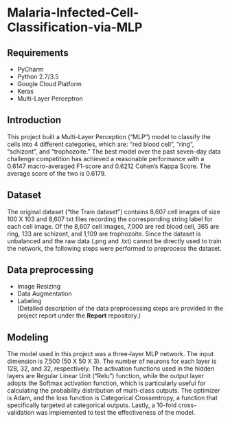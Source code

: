 # Malaria-Infected-Cell-Classification-via-MLP
## Requirements
* PyCharm
* Python 2.7/3.5
* Google Cloud Platform
* Keras
* Multi-Layer Perceptron

## Introduction
This project built a Multi-Layer Perception (“MLP”) model to classify the cells into 4 different categories, which are: “red blood cell”, “ring”, “schizont”, and “trophozoite.” The best model over the past seven-day data challenge competition has achieved a reasonable performance with a 0.6147 macro-averaged F1-score and 0.6212 Cohen’s Kappa Score. The average score of the two is 0.6179.

## Dataset
The original dataset (“the Train dataset”) contains 8,607 cell images of size 100 X 103 and 8,607 txt files recording the corresponding string label for each cell image. Of the 8,607 cell images, 7,000 are red blood cell, 365 are ring, 133 are schizont, and 1,109 are trophozoite. Since the dataset is unbalanced and the raw data (.png and .txt) cannot be directly used to train the network, the following steps were performed to preprocess the dataset.

## Data preprocessing
* Image Resizing
* Data Augmentation
* Labeling <br />
(Detailed description of the data preprocessing steps are provided in the project report under the **Report** repository.)

## Modeling
The model used in this project was a three-layer MLP network. The input dimension is 7,500 (50 X 50 X 3). The number of neurons for each layer is 128, 32, and 32, respectively. The activation functions used in the hidden layers are Regular Linear Unit (“Relu”) function, while the output layer adopts the Softmax activation function, which is particularly useful for calculating the probability distribution of multi-class outputs. The optimizer is Adam, and the loss function is Categorical Crossentropy, a function that specifically targeted at categorical outputs. Lastly, a 10-fold cross-validation was implemented to test the effectiveness of the model.  

